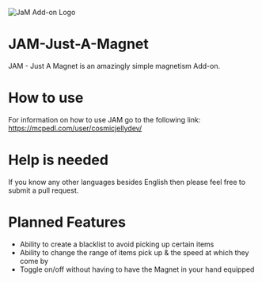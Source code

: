 ![JaM Add-on Logo](https://i.imgur.com/aNmzEry_d.webp?maxwidth=640&shape=thumb&fidelity=medium)

# JAM-Just-A-Magnet
JAM - Just A Magnet is an amazingly simple magnetism Add-on.
# How to use
For information on how to use JAM go to the following link:
https://mcpedl.com/user/cosmicjellydev/
# Help is needed
If you know any other languages besides English then please feel free to submit a pull request.
# Planned Features
- Ability to create a blacklist to avoid picking up certain items
- Ability to change the range of items pick up & the speed at which they come by
- Toggle on/off without having to have the Magnet in your hand equipped
